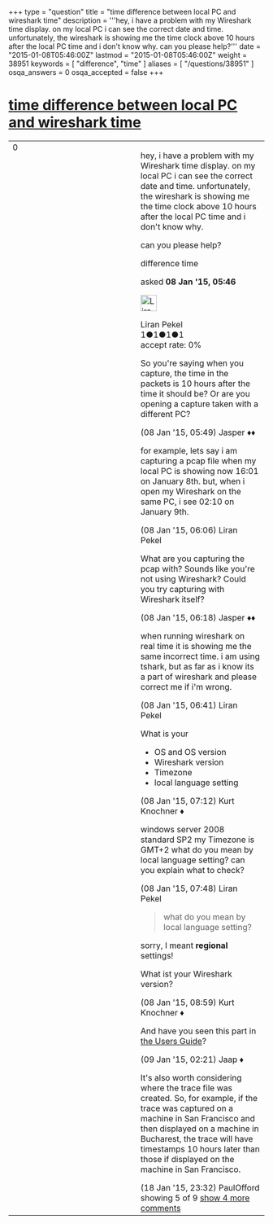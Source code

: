 +++
type = "question"
title = "time difference between local PC and wireshark time"
description = '''hey, i have a problem with my Wireshark time display. on my local PC i can see the correct date and time. unfortunately, the wireshark is showing me the time clock above 10 hours after the local PC time and i don&#x27;t know why. can you please help?'''
date = "2015-01-08T05:46:00Z"
lastmod = "2015-01-08T05:46:00Z"
weight = 38951
keywords = [ "difference", "time" ]
aliases = [ "/questions/38951" ]
osqa_answers = 0
osqa_accepted = false
+++

<div class="headNormal">

# [time difference between local PC and wireshark time](/questions/38951/time-difference-between-local-pc-and-wireshark-time)

</div>

<div id="main-body">

<div id="askform">

<table id="question-table" style="width:100%;"><colgroup><col style="width: 50%" /><col style="width: 50%" /></colgroup><tbody><tr class="odd"><td style="width: 30px; vertical-align: top"><div class="vote-buttons"><div id="post-38951-score" class="post-score" title="current number of votes">0</div><div id="favorite-count" class="favorite-count"></div></div></td><td><div id="item-right"><div class="question-body"><p>hey, i have a problem with my Wireshark time display. on my local PC i can see the correct date and time. unfortunately, the wireshark is showing me the time clock above 10 hours after the local PC time and i don't know why.</p><p>can you please help?</p></div><div id="question-tags" class="tags-container tags">difference time</div><div id="question-controls" class="post-controls"></div><div class="post-update-info-container"><div class="post-update-info post-update-info-user"><p>asked <strong>08 Jan '15, 05:46</strong></p><img src="https://secure.gravatar.com/avatar/baa18c4493142b6d755d1f65614a31fe?s=32&amp;d=identicon&amp;r=g" class="gravatar" width="32" height="32" alt="Liran%20Pekel&#39;s gravatar image" /><p>Liran Pekel<br />
<span class="score" title="1 reputation points">1</span><span title="1 badges"><span class="badge1">●</span><span class="badgecount">1</span></span><span title="1 badges"><span class="silver">●</span><span class="badgecount">1</span></span><span title="1 badges"><span class="bronze">●</span><span class="badgecount">1</span></span><br />
<span class="accept_rate" title="Rate of the user&#39;s accepted answers">accept rate:</span> <span title="Liran Pekel has no accepted answers">0%</span></p></div></div><div id="comments-container-38951" class="comments-container"><span id="38952"></span><div id="comment-38952" class="comment"><div id="post-38952-score" class="comment-score"></div><div class="comment-text"><p>So you're saying when you capture, the time in the packets is 10 hours after the time it should be? Or are you opening a capture taken with a different PC?</p></div><div id="comment-38952-info" class="comment-info"><span class="comment-age">(08 Jan '15, 05:49)</span> Jasper ♦♦</div></div><span id="38953"></span><div id="comment-38953" class="comment"><div id="post-38953-score" class="comment-score"></div><div class="comment-text"><p>for example, lets say i am capturing a pcap file when my local PC is showing now 16:01 on January 8th. but, when i open my Wireshark on the same PC, i see 02:10 on January 9th.</p></div><div id="comment-38953-info" class="comment-info"><span class="comment-age">(08 Jan '15, 06:06)</span> Liran Pekel</div></div><span id="38954"></span><div id="comment-38954" class="comment"><div id="post-38954-score" class="comment-score"></div><div class="comment-text"><p>What are you capturing the pcap with? Sounds like you're not using Wireshark? Could you try capturing with Wireshark itself?</p></div><div id="comment-38954-info" class="comment-info"><span class="comment-age">(08 Jan '15, 06:18)</span> Jasper ♦♦</div></div><span id="38955"></span><div id="comment-38955" class="comment"><div id="post-38955-score" class="comment-score"></div><div class="comment-text"><p>when running wireshark on real time it is showing me the same incorrect time. i am using tshark, but as far as i know its a part of wireshark and please correct me if i'm wrong.</p></div><div id="comment-38955-info" class="comment-info"><span class="comment-age">(08 Jan '15, 06:41)</span> Liran Pekel</div></div><span id="38960"></span><div id="comment-38960" class="comment"><div id="post-38960-score" class="comment-score"></div><div class="comment-text"><p>What is your</p><ul><li>OS and OS version</li><li>Wireshark version</li><li>Timezone</li><li>local language setting</li></ul></div><div id="comment-38960-info" class="comment-info"><span class="comment-age">(08 Jan '15, 07:12)</span> Kurt Knochner ♦</div></div><span id="38962"></span><div id="comment-38962" class="comment not_top_scorer"><div id="post-38962-score" class="comment-score"></div><div class="comment-text"><p>windows server 2008 standard SP2 my Timezone is GMT+2 what do you mean by local language setting? can you explain what to check?</p></div><div id="comment-38962-info" class="comment-info"><span class="comment-age">(08 Jan '15, 07:48)</span> Liran Pekel</div></div><span id="38967"></span><div id="comment-38967" class="comment not_top_scorer"><div id="post-38967-score" class="comment-score"></div><div class="comment-text"><blockquote><p>what do you mean by local language setting?</p></blockquote><p>sorry, I meant <strong>regional</strong> settings!</p><p>What ist your Wireshark version?</p></div><div id="comment-38967-info" class="comment-info"><span class="comment-age">(08 Jan '15, 08:59)</span> Kurt Knochner ♦</div></div><span id="38990"></span><div id="comment-38990" class="comment not_top_scorer"><div id="post-38990-score" class="comment-score"></div><div class="comment-text"><p>And have you seen this part in <a href="https://www.wireshark.org/docs/wsug_html/#ChAdvTimezones">the Users Guide</a>?</p></div><div id="comment-38990-info" class="comment-info"><span class="comment-age">(09 Jan '15, 02:21)</span> Jaap ♦</div></div><span id="39264"></span><div id="comment-39264" class="comment not_top_scorer"><div id="post-39264-score" class="comment-score"></div><div class="comment-text"><p>It's also worth considering where the trace file was created. So, for example, if the trace was captured on a machine in San Francisco and then displayed on a machine in Bucharest, the trace will have timestamps 10 hours later than those if displayed on the machine in San Francisco.</p></div><div id="comment-39264-info" class="comment-info"><span class="comment-age">(18 Jan '15, 23:32)</span> PaulOfford</div></div></div><div id="comment-tools-38951" class="comment-tools"><span class="comments-showing"> showing 5 of 9 </span> <a href="#" class="show-all-comments-link">show 4 more comments</a></div><div class="clear"></div><div id="comment-38951-form-container" class="comment-form-container"></div><div class="clear"></div></div></td></tr></tbody></table>

</div>

</div>


